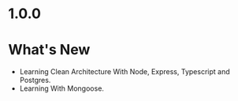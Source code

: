 # 1.0.0

# What's New

- Learning Clean Architecture With Node, Express, Typescript and Postgres.
- Learning With Mongoose. 
